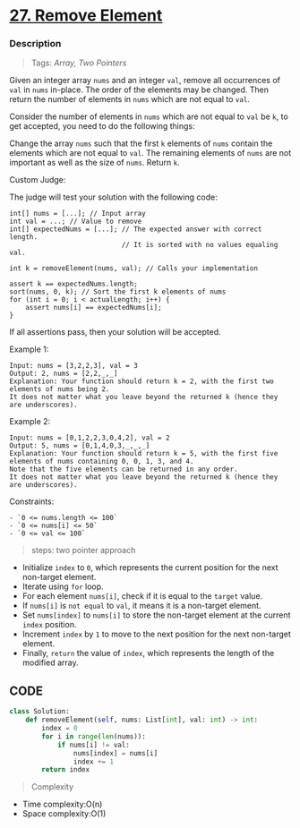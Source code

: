 # <a href="https://leetcode.com/problems/remove-element/?envType=study-plan-v2&envId=top-interview-150">27. Remove Element</a>

### Description

> Tags: *Array, Two Pointers*

Given an integer array `nums` and an integer `val`, remove all occurrences of `val` in `nums` in-place. The order of the elements may be changed. Then return the number of elements in `nums` which are not equal to `val`.

Consider the number of elements in `nums` which are not equal to `val` be `k`, to get accepted, you need to do the following things:

Change the array `nums` such that the first `k` elements of `nums` contain the elements which are not equal to `val`. The remaining elements of `nums` are not important as well as the size of `nums`.
Return `k`.

Custom Judge:

The judge will test your solution with the following code:
```
int[] nums = [...]; // Input array
int val = ...; // Value to remove
int[] expectedNums = [...]; // The expected answer with correct length.
                            // It is sorted with no values equaling val.

int k = removeElement(nums, val); // Calls your implementation

assert k == expectedNums.length;
sort(nums, 0, k); // Sort the first k elements of nums
for (int i = 0; i < actualLength; i++) {
    assert nums[i] == expectedNums[i];
}
```
If all assertions pass, then your solution will be accepted.

 
Example 1:
```
Input: nums = [3,2,2,3], val = 3
Output: 2, nums = [2,2,_,_]
Explanation: Your function should return k = 2, with the first two elements of nums being 2.
It does not matter what you leave beyond the returned k (hence they are underscores).
```
Example 2:
```
Input: nums = [0,1,2,2,3,0,4,2], val = 2
Output: 5, nums = [0,1,4,0,3,_,_,_]
Explanation: Your function should return k = 5, with the first five elements of nums containing 0, 0, 1, 3, and 4.
Note that the five elements can be returned in any order.
It does not matter what you leave beyond the returned k (hence they are underscores).
```
Constraints:
```
- `0 <= nums.length <= 100`
- `0 <= nums[i] <= 50`
- `0 <= val <= 100`

```
> steps: two pointer approach

- Initialize `index` to `0`, which represents the current position for the next non-target element.
- Iterate using `for` loop.
- For each element `nums[i]`, check if it is equal to the `target` value.
- If `nums[i]` is `not equal` to `val`, it means it is a non-target element.
- Set `nums[index]` to `nums[i]` to store the non-target element at the current `index` position.
- Increment `index` by `1` to move to the next position for the next non-target element.
- Finally, `return` the value of `index`, which represents the length of the modified array.



## CODE
```python
class Solution:
    def removeElement(self, nums: List[int], val: int) -> int:
        index = 0
        for i in range(len(nums)):
            if nums[i] != val:
                nums[index] = nums[i]
                index += 1
        return index
```

> Complexity
- Time complexity:O(n)
- Space complexity:O(1)



